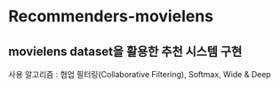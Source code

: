 # Recommenders-movielens
## movielens dataset을 활용한 추천 시스템 구현

사용 알고리즘 : 협업 필터링(Collaborative Filtering), Softmax, Wide & Deep
